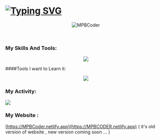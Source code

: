 # [![Typing SVG](https://readme-typing-svg.demolab.com?font=Fira+Code&pause=1000&vCenter=true&width=435&lines=Hi+%F0%9F%91%8B%2C+I'm+MPBDev+;I'm+a+Junior+Front-end+Developer+)](https://git.io/typing-svg)
 <p align="center" > <img src="https://komarev.com/ghpvc/?username=MPBCoder&label=Profile%20views&color=0e75b6&style=for-the-badge" alt="MPBCoder" /> </p><br>

### My Skills And Tools:

<p align="center">
  <a href="https://skillicons.dev">
    <img src="https://skillicons.dev/icons?i=html,css,git,github,gitlab,vscode,wordpress,stackoverflow,discord,netlify,linux,figma,md,sass,svg&perline=10" />
  </a>
</p>

####Tools I want to Learn it:

<p align="center">
  <a href="https://skillicons.dev">
    <img src="https://skillicons.dev/icons?i=react,js,bootstrap,tailwind,electron,laravel,php" />
  </a>
</p>

###  My Activity:

<img src="https://github-readme-stats.vercel.app/api?username=MPBCODER&&show_icons=true&title_color=000&icon_color=000&text_color=000&bg_color=fff">

### My Website :
[https://MPBCoder.netlify.app](https://MPBCODER.netlify.app)
 ( it's old version of website , new version coming soon ... )

<!---
MPBCoder/MPBCoder is a ✨ special ✨ repository because its `README.md` (this file) appears on your GitHub profile.
You can click the Preview link to take a look at your changes.

--->
